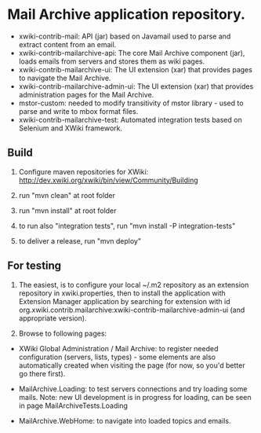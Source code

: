 Mail Archive application repository.
====================================

* xwiki-contrib-mail: API (jar) based on Javamail used to parse and extract content from an email.
* xwiki-contrib-mailarchive-api: The core Mail Archive component (jar), loads emails from servers and stores them as wiki pages.
* xwiki-contrib-mailarchive-ui: The UI extension (xar) that provides pages to navigate the Mail Archive.
* xwiki-contrib-mailarchive-admin-ui: The UI extension (xar) that provides administration pages for the Mail Archive.
* mstor-custom: needed to modify transitivity of mstor library - used to parse and write to mbox format files.
* xwiki-contrib-mailarchive-test: Automated integration tests based on Selenium and XWiki framework.

Build
-----

1. Configure maven repositories for XWiki: http://dev.xwiki.org/xwiki/bin/view/Community/Building

2. run "mvn clean" at root folder

3. run "mvn install" at root folder

4. to run also "integration tests", run "mvn install -P integration-tests"

5. to deliver a release, run "mvn deploy"

For testing
-----------

1. The easiest, is to configure your local ~/.m2 repository as an extension repository in xwiki.properties,
   then to install the application with Extension Manager application by searching for extension with
   id org.xwiki.contrib.mailarchive:xwiki-contrib-mailarchive-admin-ui (and appropriate version).

2. Browse to following pages:

* XWiki Global Administration / Mail Archive: to register needed configuration (servers, lists, types) - some elements are also automatically created when visiting the page (for now, so you'd better go there first).

* MailArchive.Loading: to test servers connections and try loading some mails. Note: new UI development is in progress for loading, can be seen in page MailArchiveTests.Loading

* MailArchive.WebHome: to navigate into loaded topics and emails.

